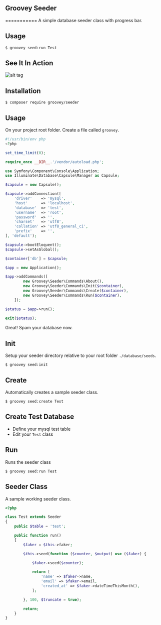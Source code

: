 ## Groovey Seeder
===========
A simple database seeder class with progress bar.

## Usage

    $ groovey seed:run Test

## See It In Action

![alt tag](https://raw.githubusercontent.com/groovey/Seeder/master/groovey.jpg)


## Installation

    $ composer require groovey/seeder

## Usage

On your project root folder. Create a file called `groovey`.

```php
#!/usr/bin/env php
<?php

set_time_limit(0);

require_once __DIR__.'/vendor/autoload.php';

use Symfony\Component\Console\Application;
use Illuminate\Database\Capsule\Manager as Capsule;

$capsule = new Capsule();

$capsule->addConnection([
    'driver'    => 'mysql',
    'host'      => 'localhost',
    'database'  => 'test',
    'username'  => 'root',
    'password'  => '',
    'charset'   => 'utf8',
    'collation' => 'utf8_general_ci',
    'prefix'    => '',
], 'default');

$capsule->bootEloquent();
$capsule->setAsGlobal();

$container['db'] = $capsule;

$app = new Application();

$app->addCommands([
        new Groovey\Seeder\Commands\About(),
        new Groovey\Seeder\Commands\Init($container),
        new Groovey\Seeder\Commands\Create($container),
        new Groovey\Seeder\Commands\Run($container),
    ]);

$status = $app->run();

exit($status);
```

Great! Spam your database now.

## Init

Setup your seeder directory relative to your root folder `./database/seeds`.

    $ groovey seed:init

## Create

Automatically creates a sample seeder class.

    $ groovey seed:create Test

## Create Test Database

* Define your mysql test table
* Edit your `Test` class

## Run

Runs the seeder class

    $ groovey seed:run Test

## Seeder Class

A sample working seeder class.

```php
<?php

class Test extends Seeder
{
    public $table = 'test';

    public function run()
    {
        $faker = $this->faker;

        $this->seed(function ($counter, $output) use ($faker) {

            $faker->seed($counter);

            return [
                'name' => $faker->name,
                'email' => $faker->email,
                'created_at' => $faker->dateTimeThisMonth(),
            ];

        }, 100, $truncate = true);

        return;
    }
}

```
